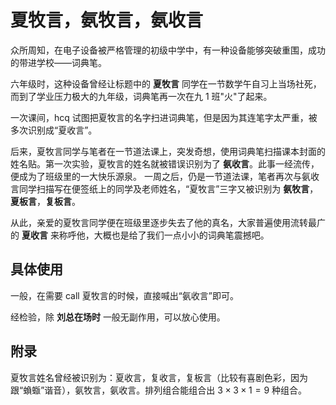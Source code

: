# 夏牧言，氨牧言，氨收言

众所周知，在电子设备被严格管理的初级中学中，有一种设备能够突破重围，成功的带进学校——词典笔。

六年级时，这种设备曾经让标题中的 **夏牧言** 同学在一节数学午自习上当场社死，而到了学业压力极大的九年级，词典笔再一次在九 1 班"火"了起来。

一次课间，hcq 试图把夏牧言的名字扫进词典笔，但是因为其连笔字太严重，被多次识别成“夏收言”。

后来，夏牧言同学与笔者在一节道法课上，突发奇想，使用词典笔扫描课本封面的姓名贴。第一次实验，夏牧言的姓名就被错误识别为了 **氨收言**。此事一经流传，便成为了班级里的一大快乐源泉。 一周之后，仍是一节道法课，笔者再次与氨收言同学扫描写在便签纸上的同学及老师姓名，“夏牧言”三字又被识别为 **氨牧言**，**夏板言**，**复板言**。

从此，亲爱的夏牧言同学便在班级里逐步失去了他的真名，大家普遍使用流转最广的 **夏收言** 来称呼他，大概也是给了我们一点小小的词典笔震撼吧。

## 具体使用

一般，在需要 call 夏牧言的时候，直接喊出“氨收言”即可。

经检验，除 **刘总在场时** 一般无副作用，可以放心使用。

## 附录

夏牧言姓名曾经被识别为：夏收言，复收言，复板言（比较有喜剧色彩，因为跟“蝜蝂”谐音），氨牧言，氨收言。排列组合能组合出 $3 \times 3 \times 1 = 9$ 种组合。
